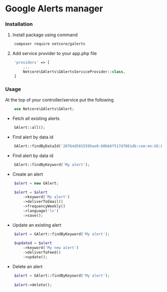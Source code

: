 # Google Alerts manager

### Installation
1. Install package using command
```bash 
    composer require netcore/galerts
```
2. Add service provider to your app.php file
```php
    'providers' => [
        ...
        Netcore\GAlerts\GAlertsServiceProvider::class,
    ]
```

### Usage

At the top of your controller/service put the following
```php
    use Netcore\GAlerts\GAlert;
```

- Fetch all existing alerts
```php
    GAlert::all();
```

- Find alert by data id
```php
    GAlert::findByDataId('28764d5015595ee0:60bb6f517d7861db:com:en:US:L');
```

- Find alert by data id
```php
    GAlert::findByKeyword('My alert');
```

- Create an alert
```php
    $alert = new GAlert;
    
    $alert = $alert
        ->keyword('My alert')
        ->deliverToEmail()
        ->frequencyWeekly()
        ->language('lv')
        ->save();
```

- Update an existing alert
```php
    $alert = GAlert::findByKeyword('My alert');
   
    $updated = $alert
        ->keyword('My new alert')
        ->deliverToFeed()
        ->update();
```

- Delete an alert
```php
    $alert = GAlert::findByKeyowrd('My alert');
   
    $alert->delete();
```



